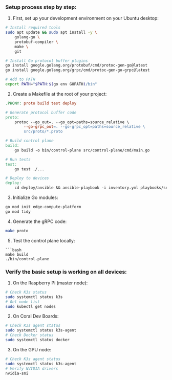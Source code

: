 <!--
 * @description    
 * @author         ryutoyokaku
 * Copyright ©Pawgege LLC. All rights reserved.
 * Use of this source code is governed by a BSD-style license in the LICENSE file.
-->

### Setup process step by step:
1. First, set up your development environment on your Ubuntu desktop:
```bash
# Install required tools
sudo apt update && sudo apt install -y \
    golang-go \
    protobuf-compiler \
    make \
    git

# Install Go protocol buffer plugins
go install google.golang.org/protobuf/cmd/protoc-gen-go@latest
go install google.golang.org/grpc/cmd/protoc-gen-go-grpc@latest

# Add to PATH
export PATH="$PATH:$(go env GOPATH)/bin"
```
2. Create a Makefile at the root of your project:

```makefile
.PHONY: proto build test deploy

# Generate protocol buffer code
proto:
    protoc --go_out=. --go_opt=paths=source_relative \
        --go-grpc_out=. --go-grpc_opt=paths=source_relative \
        src/proto/*.proto

# Build control plane
build:
    go build -o bin/control-plane src/control-plane/cmd/main.go

# Run tests
test:
    go test ./...

# Deploy to devices
deploy:
    cd deploy/ansible && ansible-playbook -i inventory.yml playbooks/setup-all.yml
```
3. Initialize Go modules:

```bash
go mod init edge-compute-platform
go mod tidy
```
4. Generate the gRPC code:

```bash
make proto
```
5. Test the control plane locally:
```
```bash
make build
./bin/control-plane
```
### Verify the basic setup is working on all devices:
1. On the Raspberry Pi (master node):

```bash
# Check K3s status
sudo systemctl status k3s
# Get node list
sudo kubectl get nodes
```
2. On Coral Dev Boards:
```bash
# Check K3s agent status
sudo systemctl status k3s-agent
# Check Docker status
sudo systemctl status docker
```
3. On the GPU node:
```bash
# Check K3s agent status
sudo systemctl status k3s-agent
# Verify NVIDIA drivers
nvidia-smi
```